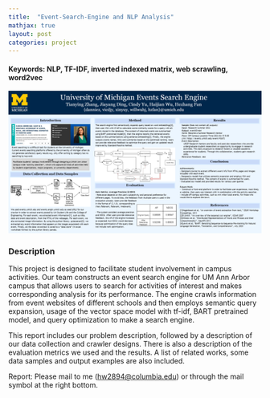 ```yaml
---
title:  "Event-Search-Engine and NLP Analysis"
mathjax: true
layout: post
categories: project
---  
```

#### Keywords: NLP, TF-IDF, inverted indexed matrix, web scrawling, word2vec
![poster](/assets/PosterImage.png)


### Description
This project is designed to facilitate student involvement in campus activities. Our team constructs an event search engine for UM Ann Arbor campus that allows users to search for activities of interest and makes corresponding analysis for its performance. The engine crawls information from event websites of different schools and then employs semantic query expansion, usage of the vector space model with tf-idf, BART pretrained model, and query optimization to make a search engine. 

This report includes our problem description, followed by a description of our data collection and crawler designs. There is also a description of the evaluation metrics we used and the results. A list of related works, some data samples and output examples are also included.

Report: Please mail to me (hw2894@columbia.edu) or through the mail symbol at the right bottom.
